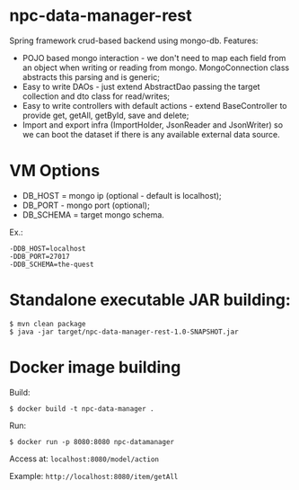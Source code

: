 # npc-data-manager-rest
Spring framework crud-based backend using mongo-db. Features:

- POJO based mongo interaction - we don't need to map each field from an object when writing
or reading from mongo. MongoConnection class abstracts this parsing and is generic;
- Easy to write DAOs - just extend AbstractDao<T> passing the target collection and dto class for read/writes;
- Easy to write controllers with default actions - extend BaseController<T> to provide get, 
getAll, getById, save and delete;
- Import and export infra (ImportHolder, JsonReader and JsonWriter) so we can boot the dataset if
there is any available external data source.


# VM Options

- DB_HOST = mongo ip (optional - default is localhost);
- DB_PORT - mongo port (optional);
- DB_SCHEMA = target mongo schema.

Ex.:
```
-DDB_HOST=localhost
-DDB_PORT=27017
-DDB_SCHEMA=the-quest
```

# Standalone executable JAR building:

```
$ mvn clean package
$ java -jar target/npc-data-manager-rest-1.0-SNAPSHOT.jar
```

# Docker image building

Build:
```
$ docker build -t npc-data-manager .
```

Run:

```
$ docker run -p 8080:8080 npc-datamanager
```

Access at: ``localhost:8080/model/action``

Example: ``http://localhost:8080/item/getAll``
